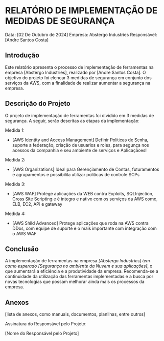 # RELATÓRIO DE IMPLEMENTAÇÃO DE MEDIDAS DE SEGURANÇA

Data: [02 De Outubro de 2024]
Empresa: Abstergo Industries 
Responsável: [Andre Santos Costa]

## Introdução
Este relatório apresenta o processo de implementação de ferramentas na empresa [Abstergo Industries], realizado por [Andre Santos Costa]. O objetivo do projeto foi elencar 3 medidas de segurança em conjunto dos serviços da AWS, com a finalidade de realizar aumentar a segurança na empresa.

## Descrição do Projeto
O projeto de implementação de ferramentas foi dividido em 3 medidas de segurança. A seguir, serão descritas as etapas da implementação:

Medida 1: 
- [AWS Identity and Access Management]
Definir Politicas de Senha, suporte a federação, criação de usuarios e roles, para segunça nos acessos da companhia e seu ambiente de serviços e Aplicaçãoes!

Medida 2: 
- [AWS Organizations]
Ideal para Gerençiamento de Contas, futuramentos e agrupamentos e possibilita utilizar politicas de controle SCPs

Medida 3: 
- [AWS WAF]
Protege aplicações da WEB contra Exploits, SQLInjection, Cross Site Scripting e é integro e nativo com os serviços da AWS como, ELB, EC2, API e gateway

Medida 4: 
- [AWS Shild Advanced]
Protege aplicações que roda na AWS contra DDos, com equipe de suporte e o mais importante com integração com o AWS WAF

## Conclusão
A implementação de ferramentas na empresa *[Abstergo Industries] tem como esperado [Segurança no ambiente da Nuvem e sua aplicações]*, o que aumentará a eficiência e a produtividade da empresa. Recomenda-se a continuidade da utilização das ferramentas implementadas e a busca por novas tecnologias que possam melhorar ainda mais os processos da empresa.

## Anexos

[lista de anexos, como manuais, documentos, planilhas, entre outros]

Assinatura do Responsável pelo Projeto:

[Nome do Responsável pelo Projeto]